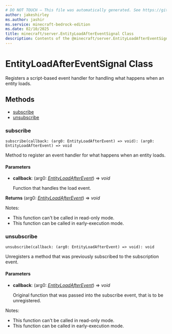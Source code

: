 ```yaml
---
# DO NOT TOUCH — This file was automatically generated. See https://github.com/mojang/minecraftapidocsgenerator to modify descriptions, examples, etc.
author: jakeshirley
ms.author: jashir
ms.service: minecraft-bedrock-edition
ms.date: 02/10/2025
title: minecraft/server.EntityLoadAfterEventSignal Class
description: Contents of the @minecraft/server.EntityLoadAfterEventSignal class.
---
```

# EntityLoadAfterEventSignal Class

Registers a script-based event handler for handling what happens when an entity loads.

## Methods
- [subscribe](#subscribe)
- [unsubscribe](#unsubscribe)

### **subscribe**
`
subscribe(callback: (arg0: EntityLoadAfterEvent) => void): (arg0: EntityLoadAfterEvent) => void
`

Method to register an event handler for what happens when an entity loads.

#### **Parameters**
- **callback**: (arg0: [*EntityLoadAfterEvent*](EntityLoadAfterEvent.md)) => *void*
  
  Function that handles the load event.

**Returns** (arg0: [*EntityLoadAfterEvent*](EntityLoadAfterEvent.md)) => *void*
  
Notes:
- This function can't be called in read-only mode.
- This function can be called in early-execution mode.

### **unsubscribe**
`
unsubscribe(callback: (arg0: EntityLoadAfterEvent) => void): void
`

Unregisters a method that was previously subscribed to the subscription event.

#### **Parameters**
- **callback**: (arg0: [*EntityLoadAfterEvent*](EntityLoadAfterEvent.md)) => *void*
  
  Original function that was passed into the subscribe event, that is to be unregistered.
  
Notes:
- This function can't be called in read-only mode.
- This function can be called in early-execution mode.
